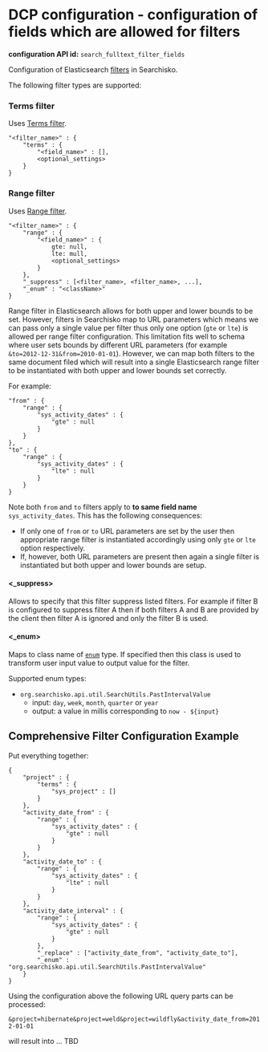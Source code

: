 DCP configuration - configuration of fields which are allowed for filters
==============================================================================

**configuration API id:** `search_fulltext_filter_fields`

Configuration of Elasticsearch [filters](http://www.elasticsearch.org/guide/en/elasticsearch/reference/0.90/query-dsl-filters.html) in Searchisko.

The following filter types are supported:


### Terms filter

Uses [Terms filter](http://www.elasticsearch.org/guide/en/elasticsearch/reference/0.90/query-dsl-terms-filter.html).

	"<filter_name>" : {
		"terms" : {
			"<field_name>" : [],
			<optional_settings>
		}
	}

### Range filter

Uses [Range filter](http://www.elasticsearch.org/guide/en/elasticsearch/reference/0.90/query-dsl-range-filter.html).

	"<filter_name>" : {
		"range" : {
			"<field_name>" : {
				gte: null,
				lte: mull,
				<optional_settings>
			}
		},
		"_suppress" : [<filter_name>, <filter_name>, ...],
		"_enum" : "<className>"
	}

Range filter in Elasticsearch allows for both upper and lower bounds to be set. However, filters in Searchisko map
to URL parameters which means we can pass only a single value per filter thus only one option (`gte` or `lte`) is
allowed per range filter configuration. This limitation fits well to schema where user sets bounds by different URL
parameters (for example `&to=2012-12-31&from=2010-01-01`). However, we can map both filters to the same document filed
which will result into a single Elasticsearch range filter to be instantiated with both upper and lower bounds set
correctly.

For example:

	"from" : {
		"range" : {
			"sys_activity_dates" : {
				"gte" : null
			}
		}
	},
	"to" : {
		"range" : {
			"sys_activity_dates" : {
				"lte" : null
			}
		}
	}

Note both `from` and `to` filters apply to **to same field name** `sys_activity_dates`. This has the following consequences:

- If only one of `from` or `to` URL parameters are set by the user then appropriate range filter is instantiated accordingly using only `gte` or `lte` option respectively.
- If, however, both URL parameters are present then again a single filter is instantiated but both upper and lower bounds are setup.

#### \<_suppress\>

Allows to specify that this filter suppress listed filters. For example if filter B is configured to suppress filter A
then if both filters A and B are provided by the client then filter A is ignored and only the filter B is used.

#### \<_enum\>

Maps to class name of [`enum`](http://docs.oracle.com/javase/7/docs/api/java/lang/Enum.html) type.
If specified then this class is used to transform user input value to output value for the filter.

Supported enum types:

- `org.searchisko.api.util.SearchUtils.PastIntervalValue`
  - input: `day`, `week`, `month`, `quarter` or `year`
  - output: a value in millis corresponding to `now - ${input}`

## Comprehensive Filter Configuration Example

Put everything together:

	{
		"project" : {
			"terms" : {
				"sys_project" : []
			}
		},
		"activity_date_from" : {
			"range" : {
				"sys_activity_dates" : {
					"gte" : null
				}
			}
		},
		"activity_date_to" : {
			"range" : {
				"sys_activity_dates" : {
					"lte" : null
				}
			}
		},
		"activity_date_interval" : {
			"range" : {
				"sys_activity_dates" : {
					"gte" : null
				}
			},
			"_replace" : ["activity_date_from", "activity_date_to"],
			"_enum" : "org.searchisko.api.util.SearchUtils.PastIntervalValue"
		}
	}

Using the configuration above the following URL query parts can be processed:

`&project=hibernate&project=weld&project=wildfly&activity_date_from=2012-01-01`

will result into ... TBD
